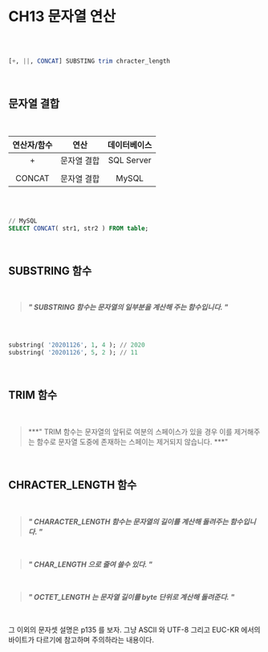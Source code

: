# CH13 문자열 연산

<br />

```sql

[+, ||, CONCAT] SUBSTING trim chracter_length

```

<br />

## 문자열 결합

<br />

| 연산자/함수 | 연산 | 데이터베이스 |
| :---: | :---: | :---: |
| + | 문자열 결합 | SQL Server |
| || | 문자열 결합 | Oracle, DB2, PostgreSQL |
| CONCAT | 문자열 결합 | MySQL |

<br />

```sql 

// MySQL
SELECT CONCAT( str1, str2 ) FROM table;

```

<br />

## SUBSTRING 함수

<br />

> ***" SUBSTRING 함수는 문자열의 일부분을 계산해 주는 함수입니다. "***
>

<br />

```sql

substring( '20201126', 1, 4 ); // 2020
substring( '20201126', 5, 2 ); // 11

```

<br />

## TRIM 함수

<br />

> ***" TRIM 함수는 문자열의 앞뒤로 여분의 스페이스가 있을 경우 이를 제거해주는 함수로 문자열 도중에 존재하는 스페이는 제거되지 않습니다. ***"
>

<br />

## CHRACTER\_LENGTH 함수

<br />

> ***" CHARACTER_LENGTH 함수는 문자열의 길이를 계산해 돌려주는 함수입니다. "***
>

<br />

> ***" CHAR_LENGTH 으로 줄여 쓸수 있다. "***
>

<br />

> ***" OCTET_LENGTH 는 문자열 길이를 byte 단위로 계산해 돌려준다. "***
>

<br />

그 이외의 문자셋 설명은 p135 를 보자. 그냥 ASCII 와 UTF-8 그리고 EUC-KR 에서의 바이트가 다르기에 참고하며 주의하라는 내용이다.

